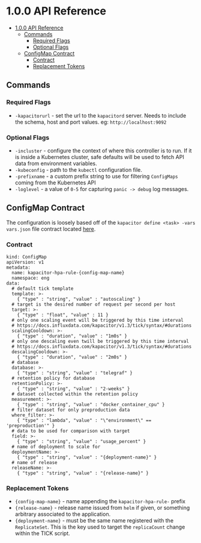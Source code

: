 # 1.0.0 API Reference

<!-- TOC -->

- [1.0.0 API Reference](#100-api-reference)
    - [Commands](#commands)
        - [Required Flags](#required-flags)
        - [Optional Flags](#optional-flags)
    - [ConfigMap Contract](#configmap-contract)
        - [Contract](#contract)
        - [Replacement Tokens](#replacement-tokens)

<!-- /TOC -->

## Commands

### Required Flags

* `-kapacitorurl` - set the url to the `kapacitord` server.  Needs to include the schema, host and port values.  eg: `http://localhost:9092`

### Optional Flags

* `-incluster` - configure the context of where this controller is to run.  If it is inside a Kubernetes cluster, safe defaults will be used to fetch API data from environment variables.
* `-kubeconfig` - path to the `kubectl` configuration file.
* `-prefixname` - a custom prefix string to use for filtering `ConfigMaps` coming from the Kubernetes API
* `-loglevel` - a value of `0-5` for capturing `panic -> debug` log messages.

## ConfigMap Contract
The configuration is loosely based off of the `kapacitor define <task> -vars vars.json` file contract located [here](https://docs.influxdata.com/kapacitor/v1.3/guides/template_tasks/).

### Contract
```
kind: ConfigMap
apiVersion: v1
metadata:
  name: kapacitor-hpa-rule-{config-map-name}
  namespace: eng
data:
  # default tick template
  template: >-
    { "type" : "string", "value" : "autoscaling" }
  # target is the desired number of request per second per host
  target: >-
    { "type" : "float", "value" : 11 }
  # only one scaling event will be triggered by this time interval
  # https://docs.influxdata.com/kapacitor/v1.3/tick/syntax/#durations
  scalingCooldown: >-
    { "type" : "duration", "value" : "1m0s" }
  # only one descaling even twill be triggered by this time interval
  # https://docs.influxdata.com/kapacitor/v1.3/tick/syntax/#durations
  descalingCooldown: >-
    { "type" : "duration", "value" : "2m0s" }
  # database
  database: >-
    { "type" : "string", "value" : "telegraf" }
  # retention policy for database
  retentionPolicy: >-
    { "type" : "string", "value" : "2-weeks" }
  # dataset collected within the retention policy
  measurement: >-
    { "type" : "string", "value" : "docker_container_cpu" }
  # filter dataset for only preproduction data
  where_filter: >-
    { "type" : "lambda", "value" : "\"environment\" == 'preproduction'" }
  # data to be used for comparison with target
  field: >-
    { "type" : "string", "value" : "usage_percent" }
  # name of deployment to scale for
  deploymentName: >-
    { "type" : "string", "value" : "{deployment-name}" }
  # name of release
  releaseName: >-
    { "type" : "string", "value" : "{release-name}" }
```

### Replacement Tokens
* `{config-map-name}` - name appending the `kapacitor-hpa-rule-` prefix
* `{release-name}` - release name issued from `helm` if given, or something arbitrary associated to the application.
* `{deployment-name}` - must be the same name registered with the `ReplicateSet`.  This is the key used to target the `replicaCount` change within the TICK script.